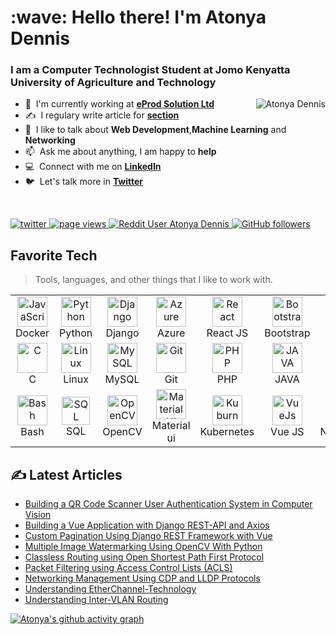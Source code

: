 
<h1 align="left" id="dentonya-title">:wave: Hello there! I'm Atonya Dennis</h1>
<h3 align="left">I am a Computer Technologist Student at Jomo Kenyatta University of Agriculture and Technology </h3>


<a href="#dentonya-title">
  <img src="https://github-readme-stats.vercel.app/api?username=dentonya&show_icons=true&theme=react&count_private=true&include_all_commits=true" alt="Atonya Dennis" align="right" />
</a>



-  :office: &nbsp;I'm currently working at **[eProd Solution Ltd](https://www.eprod-solutions.com/)**
- :writing_hand: &nbsp;I regulary write article for  **[section](https://www.section.io/engineering-education)**
- :speech_balloon: &nbsp;I like to talk about **Web Development**,**Machine Learning** and **Networking**
- :mailbox: &nbsp;Ask me about anything, I am happy to **help**
- :computer: &nbsp;Connect with me on **[LinkedIn](https://www.linkedin.com/in/dennis-atonya-0992151a3/)**
- :bird: &nbsp;Let's talk more in **[Twitter](https://twitter.com/AtonyaDenis)**

<br>

<p align="left">
  <a href="https://twitter.com/AtonyaDenis">
    <img src="https://img.shields.io/twitter/follow/AtonyaDenis?AtonyaDenis?color=green&logo=twitter" alt="twitter" />
  </a>
  <a href="https://github.com/dentonya/dentonya">
    <img src="https://visitor-badge.laobi.icu/badge?page_id=dentonya.dentonya" alt="page views" />
  </a>
  <a href="https://www.reddit.com/user/denatonya">
    <img alt="Reddit User Atonya Dennis" src="https://img.shields.io/reddit/user-karma/combined/denatonya?label=denatonya&logo=reddit">
  </a>
  <a href="https://github.com/dentonya?tab=followers">
    <img alt="GitHub followers" src="https://img.shields.io/github/followers/dentonya?color=green&logo=github">
  </a>
  <a href="https://www.linkedin.com/in/dennis-atonya-0992151a3/>
    <img alt="LinkedIn" src="https://img.shields.io/badge/LinkedIn-0077B5?logo=linkedin&logoColor=white">
  </a>

</p>

<h2 align="left" id="dentonya-tech">Favorite Tech</h2>

> Tools, languages, and other things that I like to work with.


<table align="center">
  <tr>
    <td align="center" width="96">
      <a href="#dentonya-tech">
        <img src="https://img.shields.io/badge/-docker-E34A86?style=flat-square&logo=docker" width="48" height="48" alt="JavaScript" />
      </a>
      <br>Docker
    </td>
    <td align="center" width="96">
      <a href="#dentonya-tech">
        <img src="https://upload.wikimedia.org/wikipedia/commons/thumb/c/c3/Python-logo-notext.svg/1200px-Python-logo-notext.svg.png" width="48" height="48" alt="Python" />
      </a>
      <br>Python
    </td>
    <td align="center" width="96">
      <a href="#dentonya-tech">
        <img src="https://cdn.worldvectorlogo.com/logos/django.svg" width="48" height="48" alt="Django" />
      </a>
      <br>Django
    </td>
    <td align="center" width="96">
      <a href="#dentonya-tech">
        <img src="https://i.ibb.co/jDGr3z0/azure-removebg-preview.png" width="48" height="48" alt="Azure" />
      </a>
      <br>Azure
    </td>
    <td align="center" width="96">
      <a href="#dentonya-tech">
        <img src="https://brandlogos.net/wp-content/uploads/2020/09/react-logo.png" width="48" height="48" alt="React" />
      </a>
      <br>React JS
    </td>
    <td align="center" width="96">
      <a href="#dentonya-tech">
        <img src="https://cdn.worldvectorlogo.com/logos/bootstrap-4.svg" width="48" height="48" alt="Bootstrap" />
      </a>
      <br>Bootstrap
    </td>
      <td align="center" width="96">
      <a href="#dentonya-tech">
        <img src="https://e1.pngegg.com/pngimages/326/868/png-clipart-css3-badge-blue-and-white-css-icon-thumbnail.png" width="48" height="48" alt="CSS" />
      </a>
      <br>CSS
    </td>                                                                                                         
  </tr>
  
  <tr>
    <td align="center" width="96"> 
      <a href="#dentonya-tech" >
        <img src="https://img.icons8.com/color/452/c-programming.png" width="48" height="48" alt="C" />
      </a>
      <br>C
    </td>
    <td align="center" width="96">
      <a href="#dentonya-tech" >
        <img src="https://camo.githubusercontent.com/d7574156c7a1844d3c2907bae0e76254cca759290c08e08a6ef2bd7543c8c0ca/68747470733a2f2f692e6962622e636f2f737331374b47302f63376238313133323437666563643833626439623565643562643366333464352d72656d6f766562672d707265766965772e706e67" width="48" height="48" alt="Linux" />
      </a>
      <br>Linux
    </td>
    <td align="center" width="96">
      <a href="#dentonya-tech" >
        <img src="https://img.shields.io/badge/-MySQL-black?style=flat-square&logo=mysql" width="48" height="48" alt="MySQL" />
      </a>
      <br>MySQL
    </td>
    <td align="center" width="96">
      <a href="#dentonya-tech" >
        <img src="https://upload.wikimedia.org/wikipedia/commons/thumb/3/3f/Git_icon.svg/1200px-Git_icon.svg.png" width="48" height="48" alt="Git" />
      </a>
      <br>Git
    </td>
    <td align="center" width="96">
      <a href="#dentonya-tech" >
        <img src="https://i.ibb.co/LzmYpDX/146-1466902-php-logo-png-transparent-php-logo-png-png-removebg-preview.png" width="48" height="48" alt="PHP" />
      </a>
      <br>PHP
    </td>
     <td align="center" width="96">
      <a href="#dentonya-tech" >
        <img src="https://img.shields.io/badge/-java-E34A86?style=flat-square&logo=java" width="48" height="48" alt="JAVA" />
      </a>
      <br>JAVA
    </td>
    <td align="center" width="96">
      <a href="#dentonya-tech">
        <img src="https://cdn.pixabay.com/photo/2017/08/05/11/16/logo-2582748_1280.png" width="48" height="48" alt="HTML" />
      </a>
      <br>HTML
    </td>                                                                                                                      
  </tr>
   <tr>
    <td align="center" width="96">
      <a href="#dentonya-tech">
        <img src="https://bashlogo.com/img/symbol/png/full_colored_dark.png" width="48" height="48" alt="Bash" />
      </a>
      <br>Bash
    </td>
    <td align="center" width="96">
      <a href="#dentonya-tech">
        <img src="https://img.shields.io/badge/-SQL-336791?style=flat-square&logo=sql" width="45" height="45" alt="SQL" />
      </a>
      <br>SQL
    </td>
    <td align="center" width="96">
      <a href="#dentonya-tech">
        <img src="https://upload.wikimedia.org/wikipedia/commons/thumb/3/32/OpenCV_Logo_with_text_svg_version.svg/1200px-OpenCV_Logo_with_text_svg_version.svg.png" width="48" height="48" alt="OpenCV" />
      </a>
      <br>OpenCV
    </td>
    <td align="center" width="96">
      <a href="#dentonya-tech">
        <img src="https://media.zeemly.com/zeemly/product/material-ui.png" width="48" height="48" alt="Material UI" />
      </a>
      <br>Material ui
    </td>
          <td align="center" width="96"> 
      <a href="#dentonya-tech" >
        <img src="https://img.shields.io/badge/-kubernetes-E34A86?style=flat-square&logo=kubernetes" width="48" height="48" alt="Kuburnetes" />
      </a>
      <br>Kubernetes
    </td>
       <td align="center" width="96">
      <a href="#dentonya-tech" >
        <img src="https://img.shields.io/badge/-VueJs-black?style=flat-square&logo=vuejs" width="48" height="48" alt="VueJs" />
      </a>
      <br>Vue JS
    </td>   
    <td align="center" width="96">
      <a href="#dentonya-tech">
        <img src="https://classnotes.ng/wp-content/uploads/2020/04/internet-communication-classnotesng.jpg" width="48" height="48" alt="Computer Networks" />
      </a>
      <br>Networking
    </td>                                                                                                                        
  </tr>
    
</table>

## ✍️ Latest Articles 
<!-- BLOG-POST-LIST:START -->
- [Building a QR Code Scanner User Authentication System in Computer Vision](https://www.section.io/engineering-education/building-qr-code-authentication-system/) 
- [Building a Vue Application with Django REST-API and Axios](https://www.section.io/engineering-education/build-vue-application-with-django-rest-api-and-axios/)                                                                                                                   
- [Custom Pagination Using Django REST Framework with Vue](https://www.section.io/engineering-education/custom-pagination-using-django-rest-framework/)
- [Multiple Image Watermarking Using OpenCV With Python](https://www.section.io/engineering-education/image-watermarking-with-opencv-python/)
- [Classless Routing using Open Shortest Path First Protocol](https://www.section.io/engineering-education/classless-routing-using-ospf-protocol/)
- [Packet Filtering using Access Control Lists (ACLS)](https://www.section.io/engineering-education/packet-filtering-using-acls/)
- [Networking Management Using CDP and LLDP Protocols](https://www.section.io/engineering-education/network-management-with-cdp-lldp/)
- [Understanding EtherChannel-Technology](https://www.section.io/engineering-education/etherchannel-technology/)
- [Understanding Inter-VLAN Routing](https://www.section.io/engineering-education/inter-vlan-routing/)
<!-- BLOG-POST-LIST:END -->


[linkedin]: https://www.linkedin.com/in/dennis-atonya-0992151a3/ 
[twitter]:  https://twitter.com/AtonyaDenis
[section]: https://www.section.io/engineering-education/authors/atonya-dennis/




[![Atonya's github activity graph](https://activity-graph.herokuapp.com/graph?username=dentonya&theme=react-dark)](https://github.com/dentonya)




